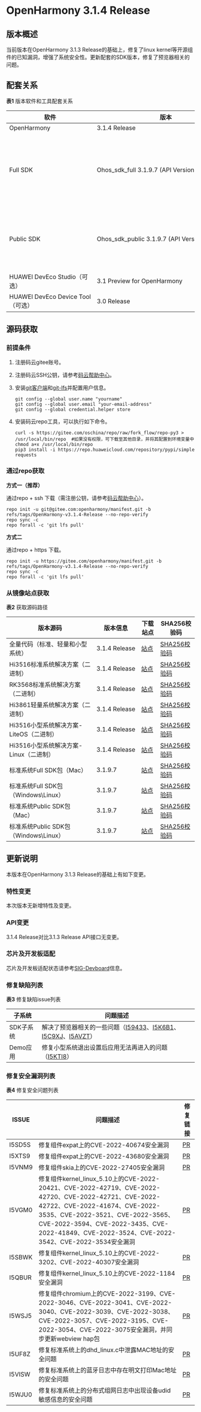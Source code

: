 # OpenHarmony 3.1.4 Release


## 版本概述

当前版本在OpenHarmony 3.1.3 Release的基础上，修复了linux kernel等开源组件的已知漏洞，增强了系统安全性。更新配套的SDK版本，修复了预览器相关的问题。


## 配套关系

  **表1** 版本软件和工具配套关系

| 软件 | 版本 | 备注 |
| -------- | -------- | -------- |
| OpenHarmony | 3.1.4&nbsp;Release | NA |
| Full&nbsp;SDK | Ohos_sdk_full&nbsp;3.1.9.7&nbsp;(API&nbsp;Version&nbsp;8&nbsp;Relese) | 面向OEM厂商提供，包含了需要使用系统权限的系统接口。<br/>使用Full&nbsp;SDK时需要手动从镜像站点获取，并在DevEco&nbsp;Studio中替换，具体操作可参考[替换指南](https://gitee.com/openharmony/docs/blob/master/zh-cn/application-dev/quick-start/full-sdk-switch-guide.md)。 |
| Public&nbsp;SDK | Ohos_sdk_public&nbsp;3.1.9.7&nbsp;(API&nbsp;Version&nbsp;8&nbsp;Release) | 面向应用开发者提供，不包含需要使用系统权限的系统接口。<br/>DevEco&nbsp;Studio&nbsp;3.0&nbsp;Beta4版本起，通过DevEco&nbsp;Studio获取的SDK默认为Public&nbsp;SDK。 |
| HUAWEI&nbsp;DevEco&nbsp;Studio（可选） | 3.1&nbsp;Preview&nbsp;for&nbsp;OpenHarmony | OpenHarmony应用开发推荐使用。 |
| HUAWEI&nbsp;DevEco&nbsp;Device&nbsp;Tool（可选） | 3.0&nbsp;Release | OpenHarmony智能设备集成开发环境推荐使用。 |


## 源码获取


### 前提条件

1. 注册码云gitee账号。

2. 注册码云SSH公钥，请参考[码云帮助中心](https://gitee.com/help/articles/4191)。

3. 安装[git客户端](https://gitee.com/link?target=https%3A%2F%2Fgit-scm.com%2Fbook%2Fzh%2Fv2%2F%25E8%25B5%25B7%25E6%25AD%25A5-%25E5%25AE%2589%25E8%25A3%2585-Git)和[git-lfs](https://gitee.com/vcs-all-in-one/git-lfs?_from=gitee_search#downloading)并配置用户信息。
   
   ```
   git config --global user.name "yourname"
   git config --global user.email "your-email-address"
   git config --global credential.helper store
   ```

4. 安装码云repo工具，可以执行如下命令。
   
   ```
   curl -s https://gitee.com/oschina/repo/raw/fork_flow/repo-py3 > /usr/local/bin/repo  #如果没有权限，可下载至其他目录，并将其配置到环境变量中chmod a+x /usr/local/bin/repo
   pip3 install -i https://repo.huaweicloud.com/repository/pypi/simple requests
   ```


### 通过repo获取

**方式一（推荐）**

通过repo + ssh 下载（需注册公钥，请参考[码云帮助中心](https://gitee.com/help/articles/4191)）。


```
repo init -u git@gitee.com:openharmony/manifest.git -b refs/tags/OpenHarmony-v3.1.4-Release --no-repo-verify
repo sync -c
repo forall -c 'git lfs pull'
```

**方式二**

通过repo + https 下载。


```
repo init -u https://gitee.com/openharmony/manifest.git -b refs/tags/OpenHarmony-v3.1.4-Release --no-repo-verify
repo sync -c
repo forall -c 'git lfs pull'
```


### 从镜像站点获取

**表2** 获取源码路径

| 版本源码 | **版本信息** | **下载站点** | **SHA256校验码** |
| -------- | -------- | -------- | -------- |
| 全量代码（标准、轻量和小型系统） | 3.1.4&nbsp;Release | [站点](https://mirrors.huaweicloud.com/openharmony/os/3.1.4/code-v3.1.4-Release.tar.gz) | [SHA256校验码](https://mirrors.huaweicloud.com/openharmony/os/3.1.4/code-v3.1.4-Release.tar.gz.sha256) |
| Hi3516标准系统解决方案（二进制） | 3.1.4&nbsp;Release | [站点](https://mirrors.huaweicloud.com/openharmony/os/3.1.4/standard_hi3516.tar.gz) | [SHA256校验码](https://mirrors.huaweicloud.com/openharmony/os/3.1.4/standard_hi3516.tar.gz.sha256) |
| RK3568标准系统解决方案（二进制） | 3.1.4&nbsp;Release | [站点](https://mirrors.huaweicloud.com/openharmony/os/3.1.4/standard_rk3568.tar.gz) | [SHA256校验码](https://mirrors.huaweicloud.com/openharmony/os/3.1.4/standard_rk3568.tar.gz.sha256) |
| Hi3861轻量系统解决方案（二进制） | 3.1.4&nbsp;Release | [站点](https://mirrors.huaweicloud.com/openharmony/os/3.1.4/hispark_pegasus.tar.gz) | [SHA256校验码](https://mirrors.huaweicloud.com/openharmony/os/3.1.4/hispark_pegasus.tar.gz.sha256) |
| Hi3516小型系统解决方案-LiteOS（二进制） | 3.1.4&nbsp;Release | [站点](https://mirrors.huaweicloud.com/openharmony/os/3.1.4/hispark_taurus.tar.gz) | [SHA256校验码](https://mirrors.huaweicloud.com/openharmony/os/3.1.4/hispark_taurus.tar.gz.sha256) |
| Hi3516小型系统解决方案-Linux（二进制） | 3.1.4&nbsp;Release | [站点](https://mirrors.huaweicloud.com/openharmony/os/3.1.4/hispark_taurus_linux.tar.gz) | [SHA256校验码](https://mirrors.huaweicloud.com/openharmony/os/3.1.4/hispark_taurus_linux.tar.gz.sha256) |
| 标准系统Full&nbsp;SDK包（Mac） | 3.1.9.7 | [站点](https://mirrors.huaweicloud.com/openharmony/os/3.1.4/ohos-sdk-mac-full.tar.gz) | [SHA256校验码](https://mirrors.huaweicloud.com/openharmony/os/3.1.4/ohos-sdk-mac-full.tar.gz.sha256) |
| 标准系统Full&nbsp;SDK包（Windows\Linux） | 3.1.9.7 | [站点](https://mirrors.huaweicloud.com/openharmony/os/3.1.4/ohos-sdk-full.tar.gz) | [SHA256校验码](https://mirrors.huaweicloud.com/openharmony/os/3.1.4/ohos-sdk-full.tar.gz.sha256) |
| 标准系统Public&nbsp;SDK包（Mac） | 3.1.9.7 | [站点](https://mirrors.huaweicloud.com/openharmony/os/3.1.4/ohos-sdk-mac-public.tar.gz) | [SHA256校验码](https://mirrors.huaweicloud.com/openharmony/os/3.1.4/ohos-sdk-mac-public.tar.gz.sha256) |
| 标准系统Public&nbsp;SDK包（Windows\Linux） | 3.1.9.7 | [站点](https://mirrors.huaweicloud.com/openharmony/os/3.1.4/ohos-sdk-public.tar.gz) | [SHA256校验码](https://mirrors.huaweicloud.com/openharmony/os/3.1.4/ohos-sdk-public.tar.gz.sha256) |


## 更新说明

本版本在OpenHarmony 3.1.3 Release的基础上有如下变更。


### 特性变更

本次版本无新增特性及变更。

### API变更

3.1.4 Release对比3.1.3 Release API接口无变更。



### 芯片及开发板适配

芯片及开发板适配状态请参考[SIG-Devboard](https://gitee.com/openharmony/community/blob/master/sig/sig-devboard/sig_devboard_cn.md)信息。


### 修复缺陷列表

**表3** 修复缺陷issue列表

| 子系统    | 问题描述                                                     |
| --------- | ------------------------------------------------------------ |
| SDK子系统 | 解决了预览器相关的一些问题（[I59433](https://gitee.com/openharmony/arkui_ace_engine/issues/I59433)、[I5K6B1](https://gitee.com/openharmony/arkui_ace_engine/issues/I5K6B1)、[I5C9XJ](https://gitee.com/openharmony/arkui_ace_engine/issues/I5C9XJ)、[I5AVZT](https://gitee.com/openharmony/arkui_ace_engine/issues/I5AVZT)） |
| Demo应用  | 修复小型系统退出设置后应用无法再进入的问题（[I5KTI8](https://gitee.com/openharmony/applications_sample_camera/issues/I5KTI8)） |




### 修复安全漏洞列表

**表4** 修复安全问题列表

| ISSUE | 问题描述 | 修复链接 |
| -------- | -------- | -------- |
| I5SD5S | 修复组件expat上的CVE-2022-40674安全漏洞                      | [PR](https://gitee.com/openharmony/third_party_expat/pulls/20) |
| I5XTS9 | 修复组件expat上的CVE-2022-43680安全漏洞 | [PR](https://gitee.com/openharmony/third_party_expat/pulls/23) |
| I5VNM9 | 修复组件skia上的CVE-2022-27405安全漏洞                       | [PR](https://gitee.com/openharmony/third_party_skia/pulls/24) |
| I5VGM0 | 修复组件kernel_linux_5.10上的CVE-2022-20421、CVE-2022-42719、CVE-2022-42720、CVE-2022-42721、CVE-2022-42722、CVE-2022-41674、CVE-2022-3535、CVE-2022-3521、CVE-2022-3565、CVE-2022-3594、CVE-2022-3435、CVE-2022-41849、CVE-2022-3524、CVE-2022-3542、CVE-2022-3534安全漏洞 | [PR](https://gitee.com/openharmony/kernel_linux_5.10/pulls/502) |
| I5SBWK | 修复组件kernel_linux_5.10上的CVE-2022-3202、CVE-2022-40307安全漏洞 | [PR](https://gitee.com/openharmony/kernel_linux_5.10/pulls/463) |
| I5QBUR | 修复组件kernel_linux_5.10上的CVE-2022-1184安全漏洞           | [PR](https://gitee.com/openharmony/kernel_linux_5.10/pulls/474) |
| I5WSJ5 | 修复组件chromium上的CVE-2022-3199、CVE-2022-3046、CVE-2022-3041、CVE-2022-3040、CVE-2022-3039、CVE-2022-3038、CVE-2022-3057、CVE-2022-3195、CVE-2022-3054、CVE-2022-3075安全漏洞，并同步更新webview hap包 | [PR](https://gitee.com/openharmony/web_webview/pulls/349) |
| I5UF8Z | 修复标准系统上的dhd_linux.c中泄露MAC地址的安全问题 | [PR](https://gitee.com/openharmony/kernel_linux_patches/pulls/315) |
| I5VISW | 修复标准系统上的蓝牙日志中存在明文打印Mac地址的安全问题            | [PR](https://gitee.com/openharmony/communication_bluetooth/pulls/626) |
| I5WJU0 | 修复标准系统上的分布式组网日志中出现设备udid敏感信息的安全问题     | [PR](https://gitee.com/openharmony/security_access_token/pulls/761) |
